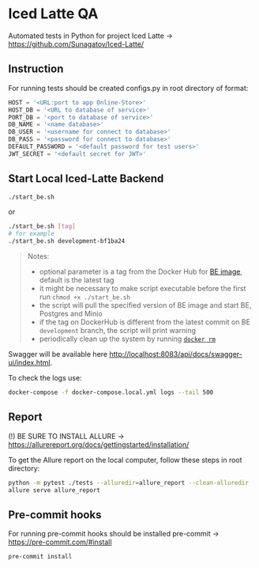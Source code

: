 # Iced Latte QA
Automated tests in Python for project Iced Latte -> https://github.com/Sunagatov/Iced-Latte/

## Instruction
For running tests should be created configs.py in root directory of format:
```Python
HOST = '<URL:port to app Online-Store>'
HOST_DB = '<URL to database of service>'
PORT_DB = '<port to database of service>'
DB_NAME = '<name database>'
DB_USER = '<username for connect to database>'
DB_PASS = '<password for connect to database>'
DEFAULT_PASSWORD = '<default password for test users>'
JWT_SECRET = '<default secret for JWT>'
```
## Start Local Iced-Latte Backend

```sh
./start_be.sh
```

or

```sh
./start_be.sh [tag]
# for example
./start_be.sh development-bf1ba24
```

> Notes: 
> * optional parameter is a tag from the Docker Hub for [BE image](https://hub.docker.com/r/zufarexplainedit/iced-latte-backend/tags), default is the latest tag
> * it might be necessary to make script executable before the first run `chmod +x ./start_be.sh`
> * the script will pull the specified version of BE image and start BE, Postgres and Minio
> * if the tag on DockerHub is different from the latest commit on BE `development` branch, the script will print warning
> * periodically clean up the system by running [`docker rm`](https://docs.docker.com/engine/reference/commandline/container_rm/)

Swagger will be available here [http://localhost:8083/api/docs/swagger-ui/index.html](http://localhost:8083/api/docs/swagger-ui/index.html).

To check the logs use:

```sh
docker-compose -f docker-compose.local.yml logs --tail 500
```

## Report
(!) BE SURE TO INSTALL ALLURE -> https://allurereport.org/docs/gettingstarted/installation/

To get the Allure report on the local computer, follow these steps in root directory:
```bash
python -m pytest ./tests --alluredir=allure_report --clean-alluredir
allure serve allure_report
```

## Pre-commit hooks
For running pre-commit hooks should be installed pre-commit -> https://pre-commit.com/#install
```bash
pre-commit install
```
